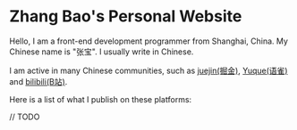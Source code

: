 # Zhang Bao's Personal Website

Hello, I am a front-end development programmer from Shanghai, China. My Chinese name is "张宝". I usually write in Chinese.

I am active in many Chinese communities, such as [juejin(掘金)][juejin], [Yuque(语雀)][yuque] and [bilibili(B站)][bilibili].

Here is a list of what I publish on these platforms:

// TODO

[juejin]: https://juejin.cn/user/1363050148666824
[yuque]: https://www.yuque.com/zhangbao
[bilibili]: https://space.bilibili.com/629205276
